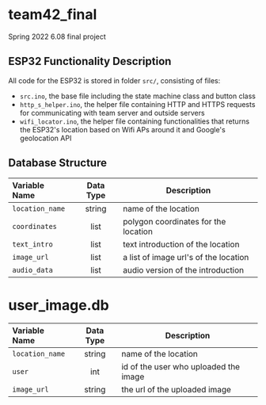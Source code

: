 # team42_final
Spring 2022 6.08 final project 

## ESP32 Functionality Description

All code for the ESP32 is stored in folder ```src/```, consisting of files:
- ```src.ino```, the base file including the state machine class and button class
- ```http_s_helper.ino```, the helper file containing HTTP and HTTPS requests for communicating with team server and outside servers
- ```wifi_locator.ino```, the helper file containing functionalities that returns the ESP32's location based on Wifi APs around it and Google's geolocation API
                    
## Database Structure


| Variable Name  | Data Type | Description|
| :------------ |:---------------:| -----|
| `location_name`      | string| name of the location |
| `coordinates`    | list        |   polygon coordinates for the location |
| `text_intro` | list        |  text introduction of the location |
| `image_url` | list      |    a list of image url's of the location |
| `audio_data` | list       |  audio version of the introduction |

# user_image.db

| Variable Name  | Data Type | Description|
| :------------ |:---------------:| -----|
| `location_name`      | string| name of the location |
| `user`    | int       |   id of the user who uploaded the image |
| `image_url` | string        |  the url of the uploaded image |
